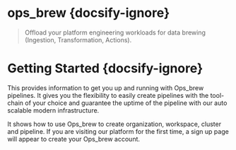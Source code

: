 # ops_brew {docsify-ignore}

> Offload your platform engineering workloads for data brewing (Ingestion, Transformation, Actions).

# Getting Started {docsify-ignore}

This provides information to get you up and running with Ops_brew pipelines. It gives you the flexibility to easily create pipelines with the tool- chain of your choice and guarantee the uptime of the pipeline with our auto scalable modern infrastructure. 

It shows how to use Ops_brew to create organization, workspace, cluster and pipeline. If you are visiting our platform for the first time, a sign up page will appear to create your Ops_brew account. 
